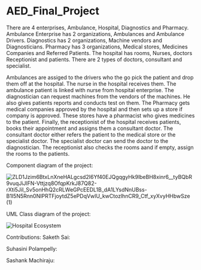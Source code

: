 # AED_Final_Project

There are 4 enterprises, Ambulance, Hospital, Diagnostics and Pharmacy. Ambulance Enterprise has 2 organizations, Ambulances and Ambulance Drivers. Diagnostics has 2 organizations, Machine vendors and Diagnosticians. Pharmacy has 3 organizations, Medical stores, Medicines Companies and Referred Patients. The hospital has rooms, Nurses, doctors Receptionist and patients. There are 2 types of doctors, consultant and specialist. 

Ambulances are assiged to the drivers who the go pick the patient and drop them off at the hospital. The nurse in the hospital receives them. The ambulance patient is linked with nurse from hospital enterprise. The diagnostician can request machines from the vendors of the machines. He also gives patients reports and conducts test on them. The Pharmacy gets medical companies approved by the hospital and then sets up a store if company is approved. These stores have a pharmacist who gives medicines to the patient. Finally, the receptionist of the hospital receives patients, books their appointment and assigns them a consultant doctor. The consultant doctor either refers the patient to the medical store or the specialist doctor. The specialist doctor can send the doctor to the diagnostician. The receptionist also checks the rooms aand if empty, assign the rooms to the patients. 

Component diagram of the project:

![ZLD1Jzim6BtxLnXneHALgcsd2I6Yf40EJQgqgyHk9lbeBH8xinr6__tyBQbR9vuqJiJlFN-Vttjzq8OfqpKrkJ87Q82-rXti5JiI_Sv5onHhQ2cRLWeGPcEEDL1B_dA1LYsdNnUBss-B1I5N5Rnn0NIPRTFjoytdZ5ePDqVwIU_kwCtozlhnCR9_Ctf_xyXvyHHbwSze (1)](https://user-images.githubusercontent.com/122720872/233893497-fbb9c48f-d3bb-4cbb-abe0-471188dc664f.png)

UML Class diagram of the project:


![Hospital Ecosystem](https://user-images.githubusercontent.com/122720872/233893854-fa1c97d5-f302-4688-a154-a932fc239add.png)


Contributions:
Saketh Sai:

Suhasini Polampelly:

Sashank Machiraju:
